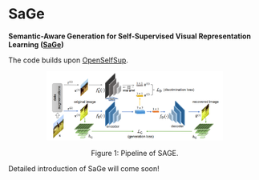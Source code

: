 # SaGe
**Semantic-Aware Generation for Self-Supervised Visual Representation Learning ([SaGe](https://arxiv.org/pdf/2111.13163.pdf))**

The code builds upon [OpenSelfSup](https://github.com/open-mmlab/OpenSelfSup).

<p align="center">
  <img src="img/pipeline.png" alt="DA2S" width="70%">
</p>
<p align="center">
Figure 1: Pipeline of SAGE.
</p>


Detailed introduction of SaGe will come soon!
